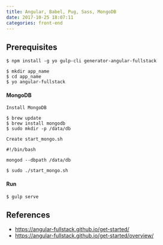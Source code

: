 ```yaml
---
title: Angular, Babel, Pug, Sass, MongoDB
date: 2017-10-25 18:07:11
categories: front-end
---
```


## Prerequisites

```
$ npm install -g yo gulp-cli generator-angular-fullstack
```

```
$ mkdir app_name
$ cd app_name
$ yo angular-fullstack
```

#### MongoDB

`Install MongoDB`

```
$ brew update
$ brew install mongodb
$ sudo mkdir -p /data/db
```

`Create start_mongo.sh`
```
#!/bin/bash

mongod --dbpath /data/db
```

```
$ sudo ./start_mongo.sh
```

#### Run

```
$ gulp serve
```

## References

- https://angular-fullstack.github.io/get-started/
- https://angular-fullstack.github.io/get-started/overview/